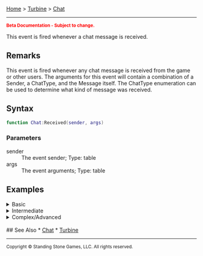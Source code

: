 <a href="index">Home</a> > <a href="turbine">Turbine</a> > <a href="turbine.chat">Chat</a>
<hr/>
<sub style="color:red; font-weight:bold">Beta Documentation - Subject to change.</sub>

This event is fired whenever a chat message is received.

## Remarks
This event is fired whenever any chat message is received from the game or other users. The arguments for this event will contain a combination of a Sender, a ChatType, and the Message itself. The ChatType enumeration can be used to determine what kind of message was received.

## Syntax 
```lua
function Chat:Received(sender, args)
```
### Parameters
<dl>
<dt>sender</dt>
<dd>The event sender; Type: table</dd>
<dt>args</dt>
<dd>The event arguments; Type: table</dd>
</dl>

## Examples
<details><summary>Basic</summary>

** Coming Soon **
```lua
```
</details>

<details><summary>Intermediate</summary>

** Coming Soon **
```lua
```
</details>

<details><summary>Complex/Advanced</summary>

** Coming Soon **
```lua
```
</details>

<br/>
## See Also
* <a href="turbine.chat">Chat</a>
* <a href="turbine">Turbine</a>

<hr/>
<sub>Copyright &copy; Standing Stone Games, LLC.  All rights reserved.</sub>
